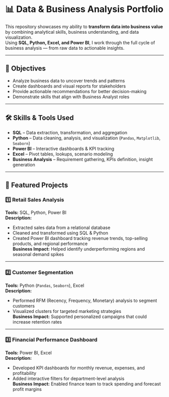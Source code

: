 # 📊 Data & Business Analysis Portfolio

This repository showcases my ability to **transform data into business value** by combining analytical skills, business understanding, and data visualization.  
Using **SQL, Python, Excel, and Power BI**, I work through the full cycle of business analysis — from raw data to actionable insights.

---

## 🚀 Objectives
- Analyze business data to uncover trends and patterns
- Create dashboards and visual reports for stakeholders
- Provide actionable recommendations for better decision-making
- Demonstrate skills that align with Business Analyst roles

---

## 🛠 Skills & Tools Used
- **SQL** – Data extraction, transformation, and aggregation
- **Python** – Data cleaning, analysis, and visualization (`Pandas`, `Matplotlib`, `Seaborn`)
- **Power BI** – Interactive dashboards & KPI tracking
- **Excel** – Pivot tables, lookups, scenario modeling
- **Business Analysis** – Requirement gathering, KPIs definition, insight generation

---

## 📂 Featured Projects

### 1️⃣ Retail Sales Analysis
**Tools:** SQL, Python, Power BI  
**Description:**  
- Extracted sales data from a relational database  
- Cleaned and transformed using SQL & Python  
- Created Power BI dashboard tracking revenue trends, top-selling products, and regional performance  
**Business Impact:** Helped identify underperforming regions and seasonal demand spikes

---

### 2️⃣ Customer Segmentation
**Tools:** Python (`Pandas`, `Seaborn`), Excel  
**Description:**  
- Performed RFM (Recency, Frequency, Monetary) analysis to segment customers  
- Visualized clusters for targeted marketing strategies  
**Business Impact:** Supported personalized campaigns that could increase retention rates

---

### 3️⃣ Financial Performance Dashboard
**Tools:** Power BI, Excel  
**Description:**  
- Developed KPI dashboards for monthly revenue, expenses, and profitability  
- Added interactive filters for department-level analysis  
**Business Impact:** Enabled finance team to track spending and forecast profit margins

